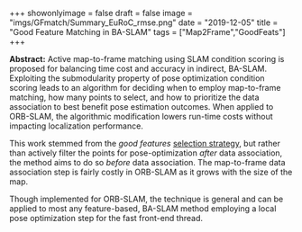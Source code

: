 +++
showonlyimage = false
draft = false
image = "imgs/GFmatch/Summary_EuRoC_rmse.png"
date  = "2019-12-05"
title = "Good Feature Matching in BA-SLAM"
tags  = ["Map2Frame","GoodFeats"]
+++

**Abstract:** Active map-to-frame matching using SLAM condition scoring 
is proposed for balancing time cost and accuracy in indirect, BA-SLAM.
Exploiting the submodularity property of pose optimization condition scoring
leads to an algorithm for deciding when to employ map-to-frame matching,
how many points to select, and how to prioritize the data association
to best benefit pose estimation outcomes. When applied to ORB-SLAM,
the algorithmic modification lowers run-time costs without impacting
localization performance.  
<!--more-->

This work stemmed from the _good features_ [selection strategy](../gfselect),
but rather than actively filter the points for pose-optimization _after_
data association, the method aims to do so _before_ data association.
The map-to-frame data association step is fairly costly in ORB-SLAM as it grows
with the size of the map.

Though implemented for ORB-SLAM, the technique is general and can be applied to
most any feature-based, BA-SLAM method employing a local pose optimization step
for the fast front-end thread.

[^1]: Y. Zhao and P.A. Vela. "Good Feature Matching: Towards Accurate, Robust Vo/VSLAM with Low-Latency." _under review_, 2019.
